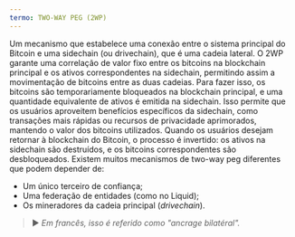 ```yaml
---
termo: TWO-WAY PEG (2WP)
---
```


Um mecanismo que estabelece uma conexão entre o sistema principal do Bitcoin e uma sidechain (ou drivechain), que é uma cadeia lateral. O 2WP garante uma correlação de valor fixo entre os bitcoins na blockchain principal e os ativos correspondentes na sidechain, permitindo assim a movimentação de bitcoins entre as duas cadeias. Para fazer isso, os bitcoins são temporariamente bloqueados na blockchain principal, e uma quantidade equivalente de ativos é emitida na sidechain. Isso permite que os usuários aproveitem benefícios específicos da sidechain, como transações mais rápidas ou recursos de privacidade aprimorados, mantendo o valor dos bitcoins utilizados. Quando os usuários desejam retornar à blockchain do Bitcoin, o processo é invertido: os ativos na sidechain são destruídos, e os bitcoins correspondentes são desbloqueados. Existem muitos mecanismos de two-way peg diferentes que podem depender de:
* Um único terceiro de confiança;
* Uma federação de entidades (como no Liquid);
* Os mineradores da cadeia principal (*drivechain*).

> ► *Em francês, isso é referido como "ancrage bilatéral".*